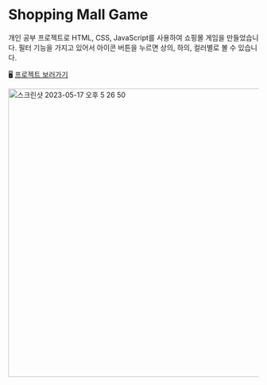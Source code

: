 # Shopping Mall Game

개인 공부 프로젝트로 HTML, CSS, JavaScript를 사용하여 쇼핑몰 게임을 만들었습니다. 필터 기능을 가지고 있어서 아이콘 버튼을 누르면 상의, 하의, 컬러별로 볼 수 있습니다.

🖥️ [프로젝트 보러가기](https://songyunjeong.github.io/shoppingmall_game)

<img width="580" alt="스크린샷 2023-05-17 오후 5 26 50" src="https://github.com/songyunjeong/shoppingmall_game/assets/117874502/060119db-4c60-4869-9e46-3d7be1e2a78c">
